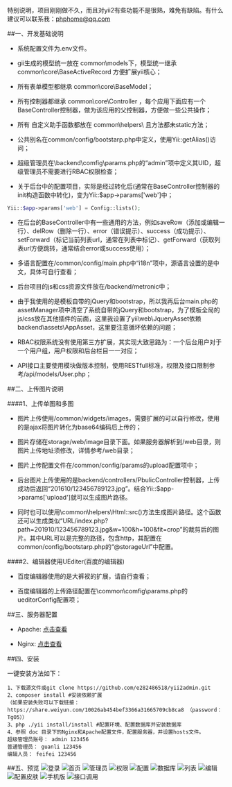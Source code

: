 特别说明，项目刚刚做不久，而且对yii2有些功能不是很熟，难免有缺陷。有什么建议可以联系我：phphome@qq.com

##一、开发基础说明
* 系统配置文件为.env文件。

* gii生成的模型统一放在 common\models下，模型统一继承 common\core\BaseActiveRecord  方便扩展yii核心；

* 所有表单模型都继承 common\core\BaseModel；

* 所有控制器都继承 common\core\Controller ，每个应用下面应有一个BaseController控制器，做为该应用的父控制器，方便做一些公共操作；

* 所有 自定义助手函数都放在 common\helpers\ 且方法都未static方法；

* 公共别名在common/config/bootstarp.php中定义，使用Yii::getAlias()访问；

* 超级管理员在\backend\comfig\params.php的“admin”项中定义其UID，超级管理员不需要进行RBAC权限检查；

* 关于后台中的配置项目，实际是经过转化后(通常在BaseController控制器的init构造函数中转化)，变为Yii::$app->params['web']中；
```php
Yii::$app->params['web'] = Config::lists();
```
* 在后台的BaseController中有一些通用的方法，例如saveRow（添加或编辑一行）、delRow（删除一行）、error（错误提示）、success（成功提示）、setForward（标记当前列表url，通常在列表中标记）、getForward（获取列表url方便跳转，通常结合error或success使用）；

* 多语言配置在/common/config/main.php中“i18n”项中，源语言设置的是中文，具体可自行查看；

* 后台项目的js和css资源文件放在/backend/metronic中；

* 由于我使用的是模板自带的jQuery和bootstrap，所以我再后台main.php的assetManager项中清空了系统自带的jQuery和bootstrap，为了模板全局的js/css放在其他插件的前面，这里我设置了yii\web\JqueryAsset依赖backend\assets\AppAsset，这里要注意循环依赖的问题；

* RBAC权限系统没有使用第三方扩展，其实现大致思路为：一个后台用户对于一个用户组，用户权限和后台栏目一一对应；

* API接口主要使用模块做版本控制，使用RESTfull标准，权限及接口限制参考/api/models/User.php；

##二、上传图片说明

####1、上传单图和多图

* 图片上传使用/common/widgets/images，需要扩展的可以自行修改，使用的是ajax将图片转化为base64编码后上传的；

* 图片存储在storage/web/image目录下面。如果服务器解析到/web目录，则图片上传地址须修改，详情参考/web目录；

* 图片上传配置文件在/common/config/params的upload配置项中；

* 后台图片上传使用的是backend/controllers/PbulicController控制器，上传成功后返回“201610/123456789123.jpg”。结合Yii::$app->params['upload']就可以生成图片路径。

* 同时也可以使用\common\helpers\Html::src()方法生成图片路径。这个函数还可以生成类似“URL/index.php?path=201910/123456789123.jpg&w=100&h=100&fit=crop”的裁剪后的图片。其中URL可以是完整的路径，包含http，其配置在common/config/bootstarp.php的“@storageUrl”中配置。

####2、编辑器使用UEditer(百度的编辑器)

* 百度编辑器使用的是大裤衩的扩展，请自行查看；

* 百度编辑器的上传路径配置在\common\comfig\params.php的ueditorConfig配置项；


##三、服务器配置

* Apache: [点击查看](https://github.com/e282486518/yii2admin/blob/master/doc/htaccess.txt)

* Nginx: [点击查看](https://github.com/e282486518/yii2admin/blob/master/doc/nginx.conf)

##四、安装

一键安装方法如下：

```
1、下载源文件或git clone https://github.com/e282486518/yii2admin.git
2、composer install #安装依赖扩展
（如果安装失败可以下载链接：https://share.weiyun.com/10026ab454bef3366a31665709cb8ca8 （password：TgO5））
3、php ./yii install/install #配置环境、配置数据库并安装数据库
4、参照 doc 目录下的Nginx和Apache配置文件，配置服务器，并设置hosts文件。
超级管理员账号： admin 123456
普通管理员： guanli 123456
编辑人员： feifei 123456
```


##五、预览
![登录](https://raw.githubusercontent.com/e282486518/yii2admin/master/doc/preview/login.png)
![首页](https://raw.githubusercontent.com/e282486518/yii2admin/master/doc/preview/index.png)
![管理员](https://raw.githubusercontent.com/e282486518/yii2admin/master/doc/preview/admin.png)
![权限](https://raw.githubusercontent.com/e282486518/yii2admin/master/doc/preview/auth.png)
![配置](https://raw.githubusercontent.com/e282486518/yii2admin/master/doc/preview/config.png)
![数据库](https://raw.githubusercontent.com/e282486518/yii2admin/master/doc/preview/database.png)
![列表](https://raw.githubusercontent.com/e282486518/yii2admin/master/doc/preview/order.png)
![编辑](https://raw.githubusercontent.com/e282486518/yii2admin/master/doc/preview/order_edit.png)
![配置皮肤](https://raw.githubusercontent.com/e282486518/yii2admin/master/doc/preview/shop.png)
![手机版](https://raw.githubusercontent.com/e282486518/yii2admin/master/doc/preview/order_edit1.png)
![接口调用](https://raw.githubusercontent.com/e282486518/yii2admin/master/doc/preview/api.png)
